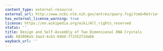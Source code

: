 ```yaml
---
content_type: external-resource
external_url: http://www.ncbi.nlm.nih.gov/entrez/query.fcgi?cmd=Retrieve&db=PubMed&dopt=Citation&list_uids=9707114
has_external_license_warning: true
license: https://en.wikipedia.org/wiki/All_rights_reserved
status: ''
title: Design and Self-Assembly of Two Dimensional DNA Crystals
uid: 602808a5-3aa3-4cb1-84bd-772352f2dabb
wayback_url: ''
---
```

